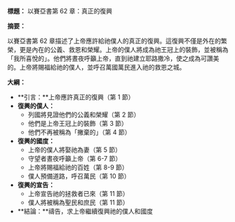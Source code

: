**標題：** 以賽亞書第 62 章：真正的復興

**摘要：**

以賽亞書第 62 章描述了上帝應許給祂僕人的真正的復興。這復興不僅是外在的繁榮，更是內在的公義、救恩和榮耀。上帝的僕人將成為祂王冠上的裝飾，並被稱為「我所喜悅的」。他們將晝夜呼籲上帝，直到祂建立耶路撒冷，使之成為可讚美的。上帝將賜福給祂的僕人，並呼召萬國萬民進入祂的救恩之城。

**大綱：**

* **引言：**上帝應許真正的復興（第 1 節）
* **復興的僕人：**
    * 列國將見證他們的公義和榮耀（第 2 節）
    * 他們是上帝王冠上的裝飾（第 3 節）
    * 他們不再被稱為「撇棄的」（第 4 節）
* **復興的國度：**
    * 上帝的僕人將娶祂為妻（第 5 節）
    * 守望者晝夜呼籲上帝（第 6-7 節）
    * 上帝將賜福給祂的百姓（第 8-9 節）
    * 僕人預備道路，呼召萬民（第 10 節）
* **復興的宣告：**
    * 上帝宣告祂的拯救者已來（第 11 節）
    * 僕人將被稱為聖民和庶民（第 11 節）
* **結論：**禱告，求上帝繼續復興祂的僕人和國度